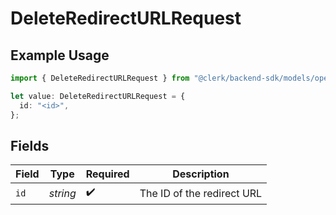 # DeleteRedirectURLRequest

## Example Usage

```typescript
import { DeleteRedirectURLRequest } from "@clerk/backend-sdk/models/operations";

let value: DeleteRedirectURLRequest = {
  id: "<id>",
};
```

## Fields

| Field                      | Type                       | Required                   | Description                |
| -------------------------- | -------------------------- | -------------------------- | -------------------------- |
| `id`                       | *string*                   | :heavy_check_mark:         | The ID of the redirect URL |